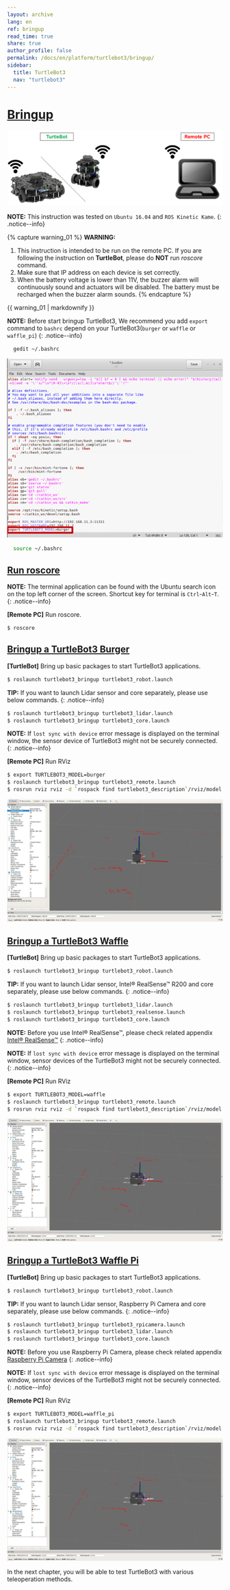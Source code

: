 ```yaml
---
layout: archive
lang: en
ref: bringup
read_time: true
share: true
author_profile: false
permalink: /docs/en/platform/turtlebot3/bringup/
sidebar:
  title: TurtleBot3
  nav: "turtlebot3"
---
```


<div style="counter-reset: h1 6"></div>

# [Bringup](#bringup)

![](/assets/images/platform/turtlebot3/software/remote_pc_and_turtlebot.png)

**NOTE:** This instruction was tested on `Ubuntu 16.04` and `ROS Kinetic Kame`.
{: .notice--info}

{% capture warning_01 %}
**WARNING:** 
1. This instruction is intended to be run on the remote PC. If you are following the instruction on **TurtleBot**, please do **NOT** run *roscore* command. 
2. Make sure that IP address on each device is set correctly.
3. When the battery voltage is lower than 11V, the buzzer alarm will continuously sound and actuators will be disabled. The battery must be recharged when the buzzer alarm sounds.
{% endcapture %}
<div class="notice--warning">{{ warning_01 | markdownify }}</div>

**NOTE:** Before start bringup TurtleBot3, We recommend you add `export` command to `bashrc` depend on your TurtleBot3(`burger` or `waffle` or `waffle_pi`)
{: .notice--info}

``` bash
  gedit ~/.bashrc
```
![](/assets/images/platform/turtlebot3/bringup/bashrc.png)

``` bash
  source ~/.bashrc
```

## [Run roscore](#run-roscore)

**NOTE:** The terminal application can be found with the Ubuntu search icon on the top left corner of the screen. Shortcut key for terminal is `Ctrl`-`Alt`-`T`.
{: .notice--info}

**[Remote PC]** Run roscore.

``` bash
$ roscore
```

## [Bringup a TurtleBot3 Burger](#bringup-a-turtlebot3-burger)

**[TurtleBot]** Bring up basic packages to start TurtleBot3 applications.

``` bash
$ roslaunch turtlebot3_bringup turtlebot3_robot.launch
```

**TIP:** If you want to launch Lidar sensor and core separately, please use below commands.
{: .notice--info}

``` bash
$ roslaunch turtlebot3_bringup turtlebot3_lidar.launch
$ roslaunch turtlebot3_bringup turtlebot3_core.launch
```

**NOTE:** If `lost sync with device` error message is displayed on the terminal window, the sensor device of TurtleBot3 might not be securely connected.
{: .notice--info}

**[Remote PC]** Run RViz

``` bash
$ export TURTLEBOT3_MODEL=burger
$ roslaunch turtlebot3_bringup turtlebot3_remote.launch
$ rosrun rviz rviz -d `rospack find turtlebot3_description`/rviz/model.rviz
```

![](/assets/images/platform/turtlebot3/bringup/rviz_burger_model.jpg)

## [Bringup a TurtleBot3 Waffle](#bringup-a-turtlebot3-waffle)

**[TurtleBot]** Bring up basic packages to start TurtleBot3 applications.

``` bash
$ roslaunch turtlebot3_bringup turtlebot3_robot.launch
```

**TIP:** If you want to launch Lidar sensor, Intel® RealSense™ R200 and core separately, please use below commands.
{: .notice--info}

``` bash
$ roslaunch turtlebot3_bringup turtlebot3_lidar.launch
$ roslaunch turtlebot3_bringup turtlebot3_realsense.launch
$ roslaunch turtlebot3_bringup turtlebot3_core.launch
```

**NOTE:** Before you use Intel® RealSense™, please check related appendix [Intel® RealSense™](http://emanual.robotis.com/docs/en/platform/turtlebot3/appendix_realsense/#installation)
{: .notice--info}

**NOTE:** If `lost sync with device` error message is displayed on the terminal window, sensor devices of the TurtleBot3 might not be securely connected.
{: .notice--info}

**[Remote PC]** Run RViz

``` bash
$ export TURTLEBOT3_MODEL=waffle
$ roslaunch turtlebot3_bringup turtlebot3_remote.launch
$ rosrun rviz rviz -d `rospack find turtlebot3_description`/rviz/model.rviz
```

![](/assets/images/platform/turtlebot3/bringup/rviz_waffle_model.jpg)

## [Bringup a TurtleBot3 Waffle Pi](#bringup-a-turtlebot3-waffle-pi)

**[TurtleBot]** Bring up basic packages to start TurtleBot3 applications.

``` bash
$ roslaunch turtlebot3_bringup turtlebot3_robot.launch
```

**TIP:** If you want to launch Lidar sensor, Raspberry Pi Camera and core separately, please use below commands.
{: .notice--info}

``` bash
$ roslaunch turtlebot3_bringup turtlebot3_rpicamera.launch
$ roslaunch turtlebot3_bringup turtlebot3_lidar.launch
$ roslaunch turtlebot3_bringup turtlebot3_core.launch
```

**NOTE:** Before you use Raspberry Pi Camera, please check related appendix [Raspberry Pi Camera](http://emanual.robotis.com/docs/en/platform/turtlebot3/appendix_raspi_cam/#installation)
{: .notice--info}

**NOTE:** If `lost sync with device` error message is displayed on the terminal window, sensor devices of the TurtleBot3 might not be securely connected.
{: .notice--info}

**[Remote PC]** Run RViz

``` bash
$ export TURTLEBOT3_MODEL=waffle_pi
$ roslaunch turtlebot3_bringup turtlebot3_remote.launch
$ rosrun rviz rviz -d `rospack find turtlebot3_description`/rviz/model.rviz
```

![](/assets/images/platform/turtlebot3/bringup/rviz_waffle_model.jpg)

In the next chapter, you will be able to test TurtleBot3 with various teleoperation methods.
